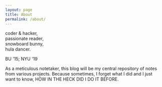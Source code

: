 ```yaml
---
layout: page
title: About
permalink: /about/
---
```


coder & hacker,  
passionate reader,  
snowboard bunny,  
hula dancer.  

BU '15; NYU '19

As a meticulous notetaker, this blog will be my central repository of notes from various projects. Because sometimes, I forget what I did and I just want to know, HOW IN THE HECK DID I DO IT BEFORE.
